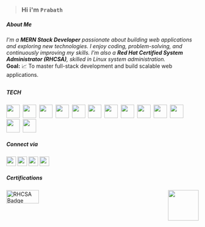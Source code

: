 

> ### Hi i'm  `Prabath`  


#####  About Me
_I'm a **MERN Stack Developer** passionate about building web applications and exploring new technologies. I enjoy coding, problem-solving, and continuously improving my skills. I’m also a ***Red Hat Certified  System Administrator (RHCSA)***, skilled in Linux system administration._  
**Goal:** 📈 To master full-stack development and build scalable web applications.

##


##### TECH
<img width="35" height="35" src="https://cdn-icons-png.flaticon.com/128/5968/5968292.png" />&nbsp;
<img width="35" height="35" src="https://cdn-icons-png.flaticon.com/128/1126/1126012.png" />&nbsp;
<img width="35" height="35" src="https://media.licdn.com/dms/image/v2/C4D0BAQFKe8PwqzyHyA/company-logo_200_200/company-logo_200_200/0/1635171226992/mongodbinc_logo?e=2147483647&v=beta&t=JaE0WVXGk0By3HKxPfJ37mMaXctYjXbXF_2KS6qe1Xo" />&nbsp;
<img width="35" height="35" src="https://logowik.com/content/uploads/images/express-js1720895496.logowik.com.webp" />&nbsp;
<img width="35" height="35" src="https://cdn-icons-png.flaticon.com/128/5968/5968322.png" />&nbsp;
<img width="35" height="35" src="https://img.icons8.com/color/512/ejs.png" />&nbsp;
<img width="35" height="35" src="https://cdn-icons-png.flaticon.com/128/1051/1051277.png" />&nbsp;
<img width="35" height="35" src="https://cdn-icons-png.flaticon.com/128/732/732190.png" />&nbsp;
<img width="35" height="35" src="https://cdn-icons-png.flaticon.com/128/15484/15484297.png" />&nbsp;
<img width="35" height="35" src="https://cdn-icons-png.flaticon.com/128/5968/5968672.png" />&nbsp;
<img width="35" height="35" src="https://encrypted-tbn0.gstatic.com/images?q=tbn:ANd9GcTeKPw4CK4jcH7udsFHZdiB3iIOuI3fUCsxUZosXy4Y1yd25NA-dzCBPrSDIhg1BwObl3w&usqp=CAU" />&nbsp;
<img width="35" height="35" src="https://cdn-icons-png.flaticon.com/128/6124/6124995.png" />&nbsp;
<img width="35" height="35" src="https://cdn-icons-png.flaticon.com/128/5968/5968896.png" />



##### Connect via

<a href="https://www.linkedin.com/in/prabath77/"><img width="25" height="25" src="https://cdn-icons-png.flaticon.com/128/2504/2504923.png"/></a>  <a href="https://craftedbyprabath.vercel.app/"><img width="25" height="25" src="https://cdn-icons-png.flaticon.com/128/15831/15831831.png"/></a>  <a href="https://www.instagram.com/sethuramxn/"><img width="25" height="25" src="https://cdn-icons-png.flaticon.com/128/15713/15713420.png"/></a> <a href="mailto:prabathunni826@gmail.com"><img width="25" height="25" src="https://cdn-icons-png.flaticon.com/128/732/732200.png"/></a> 





##### Certifications

<p>
<a href="https://www.credly.com/badges/878e3501-7a75-42d4-9c69-cf0ad3222013/linked_in_profile" target="_blank"><img src="https://encrypted-tbn0.gstatic.com/images?q=tbn:ANd9GcRMJWYD38ldjVgeTVb6QBQeTWuE5i-cWCP-Lg&s" width="85" height="35" alt="RHCSA Badge" /></a>
  
<img width="80" height="80" src="https://i.gifer.com/3IsP.gif" align="right" />
</p>







